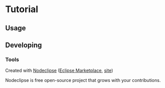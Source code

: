 

# Tutorial



## Usage



## Developing



### Tools

Created with [Nodeclipse](https://github.com/Nodeclipse/nodeclipse-1)
 ([Eclipse Marketplace](http://marketplace.eclipse.org/content/nodeclipse), [site](http://www.nodeclipse.org))   

Nodeclipse is free open-source project that grows with your contributions.

